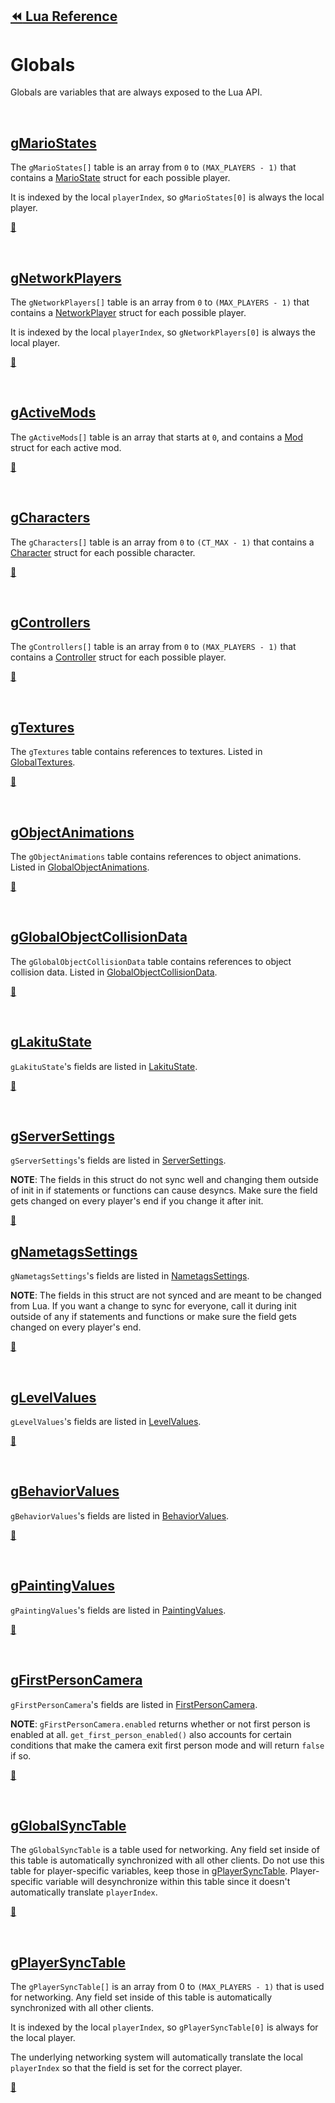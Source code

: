 ## [:rewind: Lua Reference](lua.md)

# Globals
Globals are variables that are always exposed to the Lua API.

<br />

## [gMarioStates](#gMarioStates)
The `gMarioStates[]` table is an array from `0` to `(MAX_PLAYERS - 1)` that contains a [MarioState](structs.md#MarioState) struct for each possible player.

It is indexed by the local `playerIndex`, so `gMarioStates[0]` is always the local player.

[:arrow_up_small:](#)

<br />

## [gNetworkPlayers](#gNetworkPlayers)
The `gNetworkPlayers[]` table is an array from `0` to `(MAX_PLAYERS - 1)` that contains a [NetworkPlayer](structs.md#NetworkPlayer) struct for each possible player.

It is indexed by the local `playerIndex`, so `gNetworkPlayers[0]` is always the local player.

[:arrow_up_small:](#)

<br />

## [gActiveMods](#gNetworkPlayers)
The `gActiveMods[]` table is an array that starts at `0`, and contains a [Mod](structs.md#Mod) struct for each active mod.

[:arrow_up_small:](#)

<br />

## [gCharacters](#gCharacter)
The `gCharacters[]` table is an array from `0` to `(CT_MAX - 1)` that contains a [Character](structs.md#Character) struct for each possible character.

[:arrow_up_small:](#)

<br />

## [gControllers](#gControllers)
The `gControllers[]` table is an array from `0` to `(MAX_PLAYERS - 1)` that contains a [Controller](structs.md#Controller) struct for each possible player.

[:arrow_up_small:](#)

<br />

## [gTextures](#gTextures)
The `gTextures` table contains references to textures. Listed in [GlobalTextures](structs.md#GlobalTextures).

[:arrow_up_small:](#)

<br />

## [gObjectAnimations](#gObjectAnimations)
The `gObjectAnimations` table contains references to object animations. Listed in [GlobalObjectAnimations](structs.md#GlobalObjectAnimations).

[:arrow_up_small:](#)

<br />

## [gGlobalObjectCollisionData](#gGlobalObjectCollisionData)
The `gGlobalObjectCollisionData` table contains references to object collision data. Listed in [GlobalObjectCollisionData](structs.md#GlobalObjectCollisionData).

[:arrow_up_small:](#)

<br />

## [gLakituState](#gLakituState)
`gLakituState`'s fields are listed in [LakituState](structs.md#LakituState).

[:arrow_up_small:](#)

<br />

## [gServerSettings](#gServerSettings)
`gServerSettings`'s fields are listed in [ServerSettings](structs.md#ServerSettings).

__**NOTE**__: The fields in this struct do not sync well and changing them outside of init in if statements or functions can cause desyncs. Make sure the field gets changed on every player's end if you change it after init.

[:arrow_up_small:](#)

## [gNametagsSettings](#gNametagsSettings)
`gNametagsSettings`'s fields are listed in [NametagsSettings](structs.md#NametagsSettings).

__**NOTE**__: The fields in this struct are not synced and are meant to be changed from Lua. If you want a change to sync for everyone, call it during init outside of any if statements and functions or make sure the field gets changed on every player's end.

[:arrow_up_small:](#)

<br />

## [gLevelValues](#gLevelValues)
`gLevelValues`'s fields are listed in [LevelValues](structs.md#LevelValues).

[:arrow_up_small:](#)

<br />

## [gBehaviorValues](#gBehaviorValues)
`gBehaviorValues`'s fields are listed in [BehaviorValues](structs.md#BehaviorValues).

[:arrow_up_small:](#)

<br />

## [gPaintingValues](#gPaintingValues)
`gPaintingValues`'s fields are listed in [PaintingValues](structs.md#PaintingValues).

[:arrow_up_small:](#)

<br />

## [gFirstPersonCamera](#gFirstPersonCamera)
`gFirstPersonCamera`'s fields are listed in [FirstPersonCamera](structs.md#FirstPersonCamera).

__**NOTE**__: `gFirstPersonCamera.enabled` returns whether or not first person is enabled at all. `get_first_person_enabled()` also accounts for certain conditions that make the camera exit first person mode and will return `false` if so.

[:arrow_up_small:](#)

<br />

## [gGlobalSyncTable](#gGlobalSyncTable)
The `gGlobalSyncTable` is a table used for networking. Any field set inside of this table is automatically synchronized with all other clients. Do not use this table for player-specific variables, keep those in [gPlayerSyncTable](#gPlayerSyncTable). Player-specific variable will desynchronize within this table since it doesn't automatically translate `playerIndex`.

[:arrow_up_small:](#)

<br />

## [gPlayerSyncTable](#gPlayerSyncTable)
The `gPlayerSyncTable[]` is an array from 0 to `(MAX_PLAYERS - 1)` that is used for networking. Any field set inside of this table is automatically synchronized with all other clients. 

It is indexed by the local `playerIndex`, so `gPlayerSyncTable[0]` is always for the local player.

The underlying networking system will automatically translate the local `playerIndex` so that the field is set for the correct player.

[:arrow_up_small:](#)
